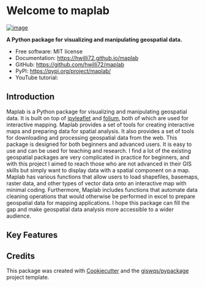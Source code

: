 # Welcome to maplab


[![image](https://img.shields.io/pypi/v/maplab.svg)](https://pypi.python.org/pypi/maplab)


**A Python package for visualizing and manipulating geospatial data.**


-   Free software: MIT license
-   Documentation: https://hwilli72.github.io/maplab
-   GitHub: https://github.com/hwilli72/maplab 
-   PyPI: https://pypi.org/project/maplab/
-   YouTube tutorial:
    

## Introduction

Maplab is a Python package for visualizing and manipulating geospatial data. It is built on top of [ipyleaflet](https://github.com/jupyter-widgets/ipyleaflet) and [folium](https://python-visualization.github.io/folium/), both of which are used for interactive mapping. Maplab provides a set of tools for creating interactive maps and preparing data for spatial analysis. It also provides a set of tools for downloading and processing geospatial data from the web. This package is designed for both beginners and advanced users. It is easy to use and can be used for teaching and research. I find a lot of the existing geospatial packages are very complicated in practice for beginners, and with this project I aimed to reach those who are not advanced in their GIS skills but simply want to display data with a spatial component on a map. Maplab has various functions that allow users to load shapefiles, basemaps, raster data, and other types of vector data onto an interactive map with minimal coding. Furthermore, Maplab includes functions that automate data cleaning operations that would otherwise be performed in excel to prepare geospatial data for mapping applications. I hope this package can fill the gap and make geospatial data analysis more accessible to a wider audience.

## Key Features


## Credits

This package was created with [Cookiecutter](https://github.com/cookiecutter/cookiecutter) and the [giswqs/pypackage](https://github.com/giswqs/pypackage) project template.
